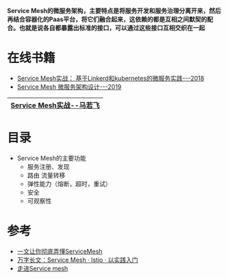 **Service Mesh的微服务架构，主要特点是将服务开发和服务治理分离开来，然后再结合容器化的Paas平台，将它们融合起来，这依赖的都是互相之间默契的配合。也就是说各自都暴露出标准的接口，可以通过这些接口互相交织在一起**


# 在线书籍

* [Service Mesh实战： 基于Linkerd和kubernetes的微服务实践---2018](https://weread.qq.com/web/reader/743329b0716983fb7437b63kc81322c012c81e728d9d180)
* [Service Mesh 微服务架构设计---2019](https://weread.qq.com/web/reader/42932ba07195510b429d842kc81322c012c81e728d9d180)


[Service Mesh实战--马若飞](https://www.youtube.com/watch?v=VAKotZT8SMI&list=PLo0iJFLQIBEaqom6wvP9qsSJQalc2TkaQ&index=1)|
---|


# 目录
* Service Mesh的主要功能
  * 服务注册、发现
  * 路由 流量转移
  * 弹性能力（熔断，超时，重试）
  * 安全
  * 可观察性

# 参考
* [一文让你彻底弄懂ServiceMesh](https://zhuanlan.zhihu.com/p/153105848)
* [万字长文：Service Mesh · Istio · 以实践入门](https://mp.weixin.qq.com/s/xbC5UF_v4C2NyWyRo3NuvA)
* [走进Service mesh ](https://github.com/aCoder2013/blog/issues/15)
